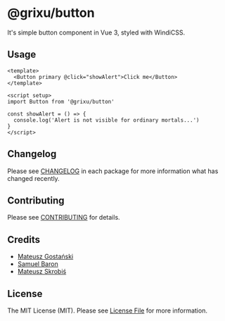 # @grixu/button

It's simple button component in Vue 3, styled with WindiCSS.

## Usage

```vue
<template>
  <Button primary @click="showAlert">Click me</Button>
</template>

<script setup>
import Button from '@grixu/button'

const showAlert = () => {
  console.log('Alert is not visible for ordinary mortals...')
}
</script>
```

## Changelog

Please see [CHANGELOG](CHANGELOG.md) in each package for more information what has changed recently.

## Contributing

Please see [CONTRIBUTING](../../CONTRIBUTING.md) for details.

## Credits

- [Mateusz Gostański](https://github.com/grixu)
- [Samuel Baron](https://github.com/samuelbaron)
- [Mateusz Skrobiś](https://github.com/mateuszskrobis)

## License

The MIT License (MIT). Please see [License File](../../LICENSE.md) for more information.
